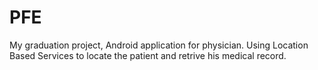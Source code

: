PFE
===

My graduation project, Android application for physician. Using Location Based Services to locate the patient and retrive his medical record.